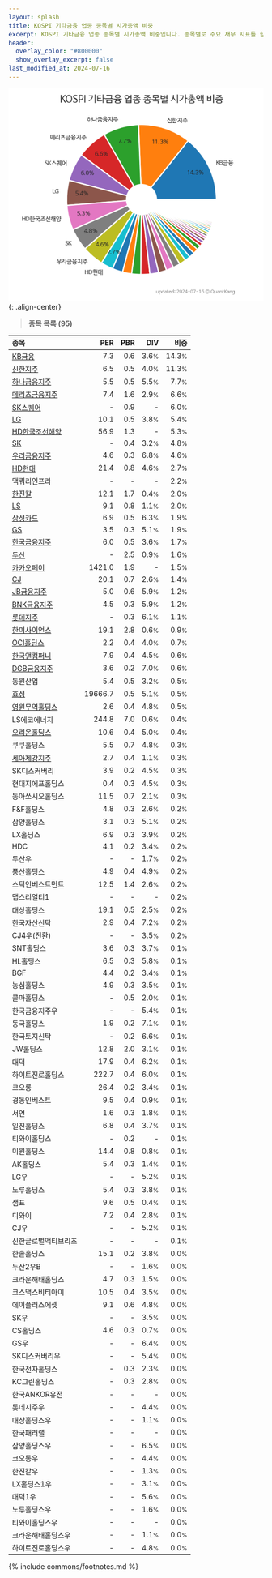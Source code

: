 ```yaml
---
layout: splash
title: KOSPI 기타금융 업종 종목별 시가총액 비중
excerpt: KOSPI 기타금융 업종 종목별 시가총액 비중입니다. 종목별로 주요 재무 지표를 함께 표시합니다.
header:
  overlay_color: "#800000"
  show_overlay_excerpt: false
last_modified_at: 2024-07-16
---
```



![KOSPI 기타금융 업종 종목별 시가총액 비중](/stats/sector/images/kospi_업종_기타금융_종목.png){: .align-center}


> **종목 목록 (95)**<a id="list"></a>

| **종목** | **PER** | **PBR** | **DIV** | **비중** |
| :------- | ------: | ------: | ------: | -------: |
| [KB금융](/105560/) | 7.3 | 0.6 | 3.6<small>%</small> | 14.3<small>%</small> |
| [신한지주](/055550/) | 6.5 | 0.5 | 4.0<small>%</small> | 11.3<small>%</small> |
| [하나금융지주](/086790/) | 5.5 | 0.5 | 5.5<small>%</small> | 7.7<small>%</small> |
| [메리츠금융지주](/138040/) | 7.4 | 1.6 | 2.9<small>%</small> | 6.6<small>%</small> |
| [SK스퀘어](/402340/) | - | 0.9 | - | 6.0<small>%</small> |
| [LG](/003550/) | 10.1 | 0.5 | 3.8<small>%</small> | 5.4<small>%</small> |
| [HD한국조선해양](/009540/) | 56.9 | 1.3 | - | 5.3<small>%</small> |
| [SK](/034730/) | - | 0.4 | 3.2<small>%</small> | 4.8<small>%</small> |
| [우리금융지주](/316140/) | 4.6 | 0.3 | 6.8<small>%</small> | 4.6<small>%</small> |
| [HD현대](/267250/) | 21.4 | 0.8 | 4.6<small>%</small> | 2.7<small>%</small> |
| 맥쿼리인프라 | - | - | - | 2.2<small>%</small> |
| [한진칼](/180640/) | 12.1 | 1.7 | 0.4<small>%</small> | 2.0<small>%</small> |
| [LS](/006260/) | 9.1 | 0.8 | 1.1<small>%</small> | 2.0<small>%</small> |
| [삼성카드](/029780/) | 6.9 | 0.5 | 6.3<small>%</small> | 1.9<small>%</small> |
| [GS](/078930/) | 3.5 | 0.3 | 5.1<small>%</small> | 1.9<small>%</small> |
| [한국금융지주](/071050/) | 6.0 | 0.5 | 3.6<small>%</small> | 1.7<small>%</small> |
| [두산](/000150/) | - | 2.5 | 0.9<small>%</small> | 1.6<small>%</small> |
| [카카오페이](/377300/) | 1421.0 | 1.9 | - | 1.5<small>%</small> |
| [CJ](/001040/) | 20.1 | 0.7 | 2.6<small>%</small> | 1.4<small>%</small> |
| [JB금융지주](/175330/) | 5.0 | 0.6 | 5.9<small>%</small> | 1.2<small>%</small> |
| [BNK금융지주](/138930/) | 4.5 | 0.3 | 5.9<small>%</small> | 1.2<small>%</small> |
| [롯데지주](/004990/) | - | 0.3 | 6.1<small>%</small> | 1.1<small>%</small> |
| [한미사이언스](/008930/) | 19.1 | 2.8 | 0.6<small>%</small> | 0.9<small>%</small> |
| [OCI홀딩스](/010060/) | 2.2 | 0.4 | 4.0<small>%</small> | 0.7<small>%</small> |
| [한국앤컴퍼니](/000240/) | 7.9 | 0.4 | 4.5<small>%</small> | 0.6<small>%</small> |
| [DGB금융지주](/139130/) | 3.6 | 0.2 | 7.0<small>%</small> | 0.6<small>%</small> |
| 동원산업 | 5.4 | 0.5 | 3.2<small>%</small> | 0.5<small>%</small> |
| [효성](/004800/) | 19666.7 | 0.5 | 5.1<small>%</small> | 0.5<small>%</small> |
| [영원무역홀딩스](/009970/) | 2.6 | 0.4 | 4.8<small>%</small> | 0.5<small>%</small> |
| LS에코에너지 | 244.8 | 7.0 | 0.6<small>%</small> | 0.4<small>%</small> |
| [오리온홀딩스](/001800/) | 10.6 | 0.4 | 5.0<small>%</small> | 0.4<small>%</small> |
| 쿠쿠홀딩스 | 5.5 | 0.7 | 4.8<small>%</small> | 0.3<small>%</small> |
| [세아제강지주](/003030/) | 2.7 | 0.4 | 1.1<small>%</small> | 0.3<small>%</small> |
| SK디스커버리 | 3.9 | 0.2 | 4.5<small>%</small> | 0.3<small>%</small> |
| 현대지에프홀딩스 | 0.4 | 0.3 | 4.5<small>%</small> | 0.3<small>%</small> |
| 동아쏘시오홀딩스 | 11.5 | 0.7 | 2.1<small>%</small> | 0.3<small>%</small> |
| F&F홀딩스 | 4.8 | 0.3 | 2.6<small>%</small> | 0.2<small>%</small> |
| 삼양홀딩스 | 3.1 | 0.3 | 5.1<small>%</small> | 0.2<small>%</small> |
| LX홀딩스 | 6.9 | 0.3 | 3.9<small>%</small> | 0.2<small>%</small> |
| HDC | 4.1 | 0.2 | 3.4<small>%</small> | 0.2<small>%</small> |
| 두산우 | - | - | 1.7<small>%</small> | 0.2<small>%</small> |
| 풍산홀딩스 | 4.9 | 0.4 | 4.9<small>%</small> | 0.2<small>%</small> |
| 스틱인베스트먼트 | 12.5 | 1.4 | 2.6<small>%</small> | 0.2<small>%</small> |
| 맵스리얼티1 | - | - | - | 0.2<small>%</small> |
| 대상홀딩스 | 19.1 | 0.5 | 2.5<small>%</small> | 0.2<small>%</small> |
| 한국자산신탁 | 2.9 | 0.4 | 7.2<small>%</small> | 0.2<small>%</small> |
| CJ4우(전환) | - | - | 3.5<small>%</small> | 0.2<small>%</small> |
| SNT홀딩스 | 3.6 | 0.3 | 3.7<small>%</small> | 0.1<small>%</small> |
| HL홀딩스 | 6.5 | 0.3 | 5.8<small>%</small> | 0.1<small>%</small> |
| BGF | 4.4 | 0.2 | 3.4<small>%</small> | 0.1<small>%</small> |
| 농심홀딩스 | 4.9 | 0.3 | 3.5<small>%</small> | 0.1<small>%</small> |
| 콜마홀딩스 | - | 0.5 | 2.0<small>%</small> | 0.1<small>%</small> |
| 한국금융지주우 | - | - | 5.4<small>%</small> | 0.1<small>%</small> |
| 동국홀딩스 | 1.9 | 0.2 | 7.1<small>%</small> | 0.1<small>%</small> |
| 한국토지신탁 | - | 0.2 | 6.6<small>%</small> | 0.1<small>%</small> |
| JW홀딩스 | 12.8 | 2.0 | 3.1<small>%</small> | 0.1<small>%</small> |
| 대덕 | 17.9 | 0.4 | 6.2<small>%</small> | 0.1<small>%</small> |
| 하이트진로홀딩스 | 222.7 | 0.4 | 6.0<small>%</small> | 0.1<small>%</small> |
| 코오롱 | 26.4 | 0.2 | 3.4<small>%</small> | 0.1<small>%</small> |
| 경동인베스트 | 9.5 | 0.4 | 0.9<small>%</small> | 0.1<small>%</small> |
| 서연 | 1.6 | 0.3 | 1.8<small>%</small> | 0.1<small>%</small> |
| 일진홀딩스 | 6.8 | 0.4 | 3.7<small>%</small> | 0.1<small>%</small> |
| 티와이홀딩스 | - | 0.2 | - | 0.1<small>%</small> |
| 미원홀딩스 | 14.4 | 0.8 | 0.8<small>%</small> | 0.1<small>%</small> |
| AK홀딩스 | 5.4 | 0.3 | 1.4<small>%</small> | 0.1<small>%</small> |
| LG우 | - | - | 5.2<small>%</small> | 0.1<small>%</small> |
| 노루홀딩스 | 5.4 | 0.3 | 3.8<small>%</small> | 0.1<small>%</small> |
| 샘표 | 9.6 | 0.5 | 0.4<small>%</small> | 0.1<small>%</small> |
| 디와이 | 7.2 | 0.4 | 2.8<small>%</small> | 0.1<small>%</small> |
| CJ우 | - | - | 5.2<small>%</small> | 0.1<small>%</small> |
| 신한글로벌액티브리츠 | - | - | - | 0.1<small>%</small> |
| 한솔홀딩스 | 15.1 | 0.2 | 3.8<small>%</small> | 0.0<small>%</small> |
| 두산2우B | - | - | 1.6<small>%</small> | 0.0<small>%</small> |
| 크라운해태홀딩스 | 4.7 | 0.3 | 1.5<small>%</small> | 0.0<small>%</small> |
| 코스맥스비티아이 | 10.5 | 0.4 | 3.5<small>%</small> | 0.0<small>%</small> |
| 에이플러스에셋 | 9.1 | 0.6 | 4.8<small>%</small> | 0.0<small>%</small> |
| SK우 | - | - | 3.5<small>%</small> | 0.0<small>%</small> |
| CS홀딩스 | 4.6 | 0.3 | 0.7<small>%</small> | 0.0<small>%</small> |
| GS우 | - | - | 6.4<small>%</small> | 0.0<small>%</small> |
| SK디스커버리우 | - | - | 5.4<small>%</small> | 0.0<small>%</small> |
| 한국전자홀딩스 | - | 0.3 | 2.3<small>%</small> | 0.0<small>%</small> |
| KC그린홀딩스 | - | 0.3 | 2.8<small>%</small> | 0.0<small>%</small> |
| 한국ANKOR유전 | - | - | - | 0.0<small>%</small> |
| 롯데지주우 | - | - | 4.4<small>%</small> | 0.0<small>%</small> |
| 대상홀딩스우 | - | - | 1.1<small>%</small> | 0.0<small>%</small> |
| 한국패러랠 | - | - | - | 0.0<small>%</small> |
| 삼양홀딩스우 | - | - | 6.5<small>%</small> | 0.0<small>%</small> |
| 코오롱우 | - | - | 4.4<small>%</small> | 0.0<small>%</small> |
| 한진칼우 | - | - | 1.3<small>%</small> | 0.0<small>%</small> |
| LX홀딩스1우 | - | - | 3.1<small>%</small> | 0.0<small>%</small> |
| 대덕1우 | - | - | 5.6<small>%</small> | 0.0<small>%</small> |
| 노루홀딩스우 | - | - | 1.6<small>%</small> | 0.0<small>%</small> |
| 티와이홀딩스우 | - | - | - | 0.0<small>%</small> |
| 크라운해태홀딩스우 | - | - | 1.1<small>%</small> | 0.0<small>%</small> |
| 하이트진로홀딩스우 | - | - | 4.8<small>%</small> | 0.0<small>%</small> |

{% include commons/footnotes.md %}